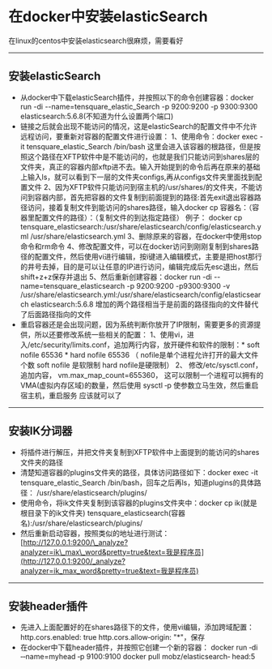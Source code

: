 # 在docker中安装elasticSearch

在linux的centos中安装elasticsearch很麻烦，需要看好

---

## 安装elasticSearch

* 从docker中下载elasticSearch插件，并按照以下的命令创建容器：docker run -di --name=tensquare\_elastic\_Search -p 9200:9200 -p 9300:9300 elasticsearch:5.6.8\(不知道为什么设置两个端口\)
* 链接之后就会出现不能访问的情况，这是elasticSearch的配置文件中不允许远程访问，要重新对容器的配置文件进行设置：                                           1、使用命令：docker exec -it tensquare\_elastic\_Search  /bin/bash 这里会进入该容器的根路径，但是按照这个路径在XFTP软件中是不能访问的，也就是我们只能访问到shares层的文件夹，真正的容器内部xftp进不去。输入开始提到的命令后再在原来的基础上输入ls，就可以看到下一层的文件夹configs,再从configs文件夹里面找到配置文件                                                                                                                     2、因为XFTP软件只能访问到宿主机的/usr/shares/的文件夹，不能访问到容器内部，首先把容器的文件复制到前面提到的路径:首先exit退出容器路径访问，接着复制文件到能访问的shares路径，输入docker cp  容器名：（容器里配置文件的路径）：（复制文件的到达指定路径） 例子： docker cp tensquare\_elasticsearch:/usr/share/elasticsearch/config/elasticsearch.yml /usr/share/elasticsearch.yml                                                                                                                                                                 3、删除原来的容器，在docker中使用stop命令和rm命令                                                                                                                                       4、修改配置文件，可以在docker访问到刚刚复制到shares路径的配置文件，然后使用vi进行编辑，按i键进入编辑模式，主要是把host那行的井号去掉，目的是可以让任意的IP进行访问，编辑完成后先esc退出，然后shift+z+z保存并退出                                                                                                                                                 5、然后重新创建容器：docker run -di --name=tensquare\_elasticsearch -p 9200:9200 -p9300:9300 -v /usr/share/elasticsearch.yml:/usr/share/elasticsearch/config/elasticsearch elasticsearch:5.6.8
     增加的两个路径相当于是前面的路径指向的文件替代了后面路径指向的文件
* 重启容器还是会出现问题，因为系统判断你放开了IP限制，需要更多的资源提供，所以还要修改系统一些相关的配置：                                  1、使用vi，进入/etc/security/limits.conf，追加两行内容，放开硬件和软件的限制：\* soft nofile 65536 \* hard nofile 65536  （ nofile是单个进程允许打开的最大文件个数 soft nofile 是软限制 hard nofile是硬限制）                                                                                   2、 修改/etc/sysctl.conf，追加内容， vm.max\_map\_count=655360， 这可以限制一个进程可以拥有的VMA\(虚拟内存区域\)的数量，然后使用 sysctl ‐p 使参数立马生效，然后重启宿主机，重启服务 应该就可以了

---

## 安装IK分词器

* 将插件进行解压，并把文件夹复制到XFTP软件中上面提到的能访问的shares文件夹的路径
* 清楚知道容器的plugins文件夹的路径，具体访问路径如下：docker exec -it tensquare\_elastic\_Search  /bin/bash，回车之后再ls，知道plugins的具体路径： /usr/share/elasticsearch/plugins/
* 使用命令，将ik文件夹复制到该容器的plugins文件夹中：docker cp ik\(就是根目录下的ik文件夹\)  tensquare\_elasticsearch\(容器名\):/usr/share/elasticsearch/plugins/
* 然后重新启动容器，按照类似的地址进行测试： [http://127.0.0.1:9200/\_analyze?analyzer=ik\_max\_word&pretty=true&text=我是程序员](http://127.0.0.1:9200/_analyze?analyzer=ik_max_word&pretty=true&text=我是程序员)

---

## 安装header插件

* 先进入上面配置好的在shares路径下的文件，使用vi编辑，添加跨域配置： http.cors.enabled: true http.cors.allow‐origin: "\*"，保存
* 在docker中下载header插件，并按照它创建一个新的容器： docker run ‐di ‐‐name=myhead ‐p 9100:9100 docker pull mobz/elasticsearch‐ head:5



